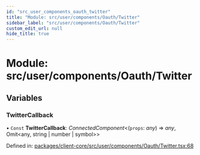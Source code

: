 ```yaml
---
id: "src_user_components_oauth_twitter"
title: "Module: src/user/components/Oauth/Twitter"
sidebar_label: "src/user/components/Oauth/Twitter"
custom_edit_url: null
hide_title: true
---
```


# Module: src/user/components/Oauth/Twitter

## Variables

### TwitterCallback

• `Const` **TwitterCallback**: *ConnectedComponent*<(`props`: *any*) => *any*, Omit<any, string \| number \| symbol\>\>

Defined in: [packages/client-core/src/user/components/Oauth/Twitter.tsx:68](https://github.com/xr3ngine/xr3ngine/blob/65dfcf39a/packages/client-core/src/user/components/Oauth/Twitter.tsx#L68)
